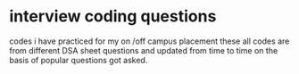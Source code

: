 # interview coding questions
codes i have practiced for my on /off campus placement 
these all codes are from different DSA sheet questions and updated from time to time on the basis of popular questions got asked.
